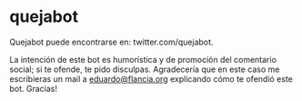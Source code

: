 # quejabot
Quejabot puede encontrarse en: twitter.com/quejabot.

La intención de este bot es humorística y de promoción del comentario social; si te ofende, te pido disculpas. Agradecería que en este caso me escribieras un mail a eduardo@flancia.org explicando cómo te ofendió este bot. Gracias!
